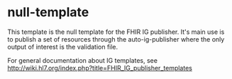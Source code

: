 # null-template
This template is the null template for the FHIR IG publisher. It's main 
use is to publish a set of resources through the auto-ig-publisher where the only output of interest is the validation file.

For general documentation about IG templates, see http://wiki.hl7.org/index.php?title=FHIR_IG_publisher_templates


